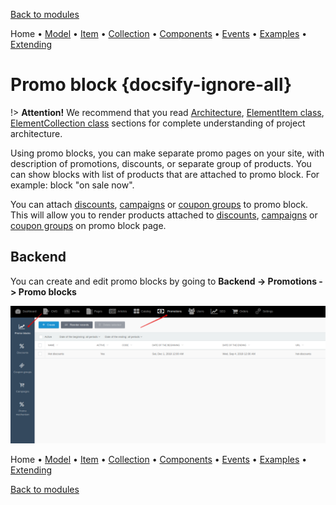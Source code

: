 [Back to modules](modules/home.md)

Home
• [Model](modules/promo-block/model/model.md)
• [Item](modules/promo-block/item/item.md)
• [Collection](modules/promo-block/collection/collection.md)
• [Components](modules/promo-block/component/component.md)
• [Events](modules/promo-block/event/event.md)
• [Examples](modules/promo-block/examples/examples.md)
• [Extending](modules/promo-block/extending/extending.md)

# Promo block {docsify-ignore-all}

!> **Attention!**  We recommend that you read [Architecture](architecture/architecture), [ElementItem class](architecture/item-class/item-class.md),
[ElementCollection class](architecture/collection-class/collection-class.md) sections for complete understanding of  project architecture.

Using promo blocks, you can make separate promo pages on your site, with description of promotions, discounts, or separate group of products.
You can show blocks with list of products that are attached to promo block. For example: block "on sale now".

You can attach [discounts](modules/discount/home.md), [campaigns](modules/campaign/home.md) or [coupon groups](modules/coupon-group/home.md) to promo block.
This will allow you to render products attached to [discounts](modules/discount/home.md), [campaigns](modules/campaign/home.md) or [coupon groups](modules/coupon-group/home.md) on promo block page. 

## Backend

You can create and edit promo blocks by going to **Backend -> Promotions -> Promo blocks**

![](./../../assets/images/backend-promo-block-1.png)

Home
• [Model](modules/promo-block/model/model.md)
• [Item](modules/promo-block/item/item.md)
• [Collection](modules/promo-block/collection/collection.md)
• [Components](modules/promo-block/component/component.md)
• [Events](modules/promo-block/event/event.md)
• [Examples](modules/promo-block/examples/examples.md)
• [Extending](modules/promo-block/extending/extending.md)

[Back to modules](modules/home.md)

